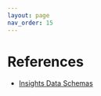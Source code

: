 ```yaml
---
layout: page
nav_order: 15
---
```

# References
- [Insights Data Schemas](https://redhatinsights.github.io/insights-data-schemas/)
